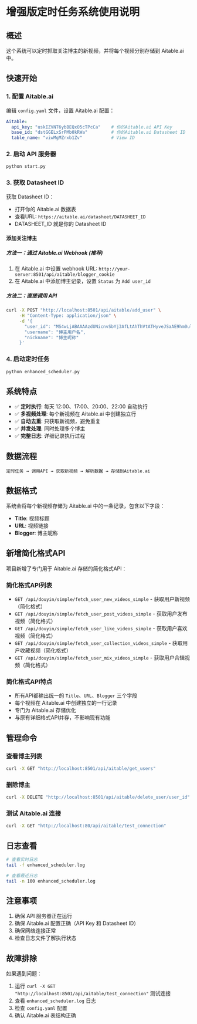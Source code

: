 # 增强版定时任务系统使用说明

## 概述

这个系统可以定时抓取关注博主的新视频，并将每个视频分别存储到 Aitable.ai 中。

## 快速开始

### 1. 配置 Aitable.ai

编辑 `config.yaml` 文件，设置 Aitable.ai 配置：
```yaml
Aitable:
  api_key: "uskIZVNT6ybBEQxO5cTPcCa"    # 你的Aitable.ai API Key
  base_id: "dstGGELxSrPMb0kRWa"         # 你的Aitable.ai Datasheet ID
  table_name: "viwMgMZrxb1Zv"           # View ID
```

### 2. 启动 API 服务器

```bash
python start.py
```

### 3. 获取 Datasheet ID

获取 Datasheet ID：
- 打开你的 Aitable.ai 数据表
- 查看URL: `https://aitable.ai/datasheet/DATASHEET_ID`
- DATASHEET_ID 就是你的 Datasheet ID

#### 添加关注博主

##### 方法一：通过 Aitable.ai Webhook (推荐)
1. 在 Aitable.ai 中设置 webhook URL: `http://your-server:8501/api/aitable/blogger_cookie`
2. 在 Aitable.ai 中添加博主记录，设置 `Status` 为 `Add user_id`

##### 方法二：直接调用 API
```bash
curl -X POST "http://localhost:8501/api/aitable/add_user" \
     -H "Content-Type: application/json" \
     -d '{
       "user_id": "MS4wLjABAAAAzdUNicnvSbYj3AfLtAhThVtATHyveJSaAE9hm0ul1_w",
       "username": "博主用户名",
       "nickname": "博主昵称"
     }'
```

### 4. 启动定时任务

```bash
python enhanced_scheduler.py
```

## 系统特点

- ✅ **定时执行**: 每天 12:00、17:00、20:00、22:00 自动执行
- ✅ **多视频处理**: 每个新视频在 Aitable.ai 中创建独立行
- ✅ **自动去重**: 只获取新视频，避免重复
- ✅ **并发处理**: 同时处理多个博主
- ✅ **完整日志**: 详细记录执行过程

## 数据流程

```
定时任务 → 调用API → 获取新视频 → 解析数据 → 存储到Aitable.ai
```

## 数据格式

系统会将每个新视频存储为 Aitable.ai 中的一条记录，包含以下字段：

- **Title**: 视频标题
- **URL**: 视频链接
- **Blogger**: 博主昵称

## 新增简化格式API

项目新增了专门用于 Aitable.ai 存储的简化格式API：

### 简化格式API列表
- `GET /api/douyin/simple/fetch_user_new_videos_simple` - 获取用户新视频（简化格式）
- `GET /api/douyin/simple/fetch_user_post_videos_simple` - 获取用户发布视频（简化格式）
- `GET /api/douyin/simple/fetch_user_like_videos_simple` - 获取用户喜欢视频（简化格式）
- `GET /api/douyin/simple/fetch_user_collection_videos_simple` - 获取用户收藏视频（简化格式）
- `GET /api/douyin/simple/fetch_user_mix_videos_simple` - 获取用户合辑视频（简化格式）

### 简化格式API特点
- 所有API都输出统一的 `Title`、`URL`、`Blogger` 三个字段
- 每个视频在 Aitable.ai 中创建独立的一行记录
- 专门为 Aitable.ai 存储优化
- 与原有详细格式API并存，不影响现有功能

## 管理命令

### 查看博主列表
```bash
curl -X GET "http://localhost:8501/api/aitable/get_users"
```

### 删除博主
```bash
curl -X DELETE "http://localhost:8501/api/aitable/delete_user/user_id"
```

### 测试 Aitable.ai 连接
```bash
curl -X GET "http://localhost:80/api/aitable/test_connection"
```

## 日志查看

```bash
# 查看实时日志
tail -f enhanced_scheduler.log

# 查看最近日志
tail -n 100 enhanced_scheduler.log
```

## 注意事项

1. 确保 API 服务器正在运行
2. 确保 Aitable.ai 配置正确（API Key 和 Datasheet ID）
3. 确保网络连接正常
4. 检查日志文件了解执行状态

## 故障排除

如果遇到问题：
1. 运行 `curl -X GET "http://localhost:8501/api/aitable/test_connection"` 测试连接
2. 查看 `enhanced_scheduler.log` 日志
3. 检查 `config.yaml` 配置
4. 确认 Aitable.ai 表结构正确
